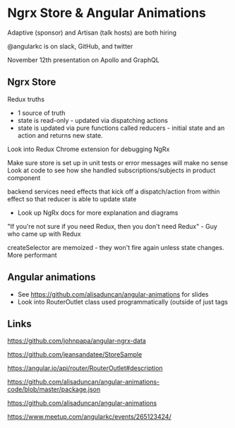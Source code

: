 # Ngrx Store & Angular Animations

Adaptive (sponsor) and Artisan (talk hosts) are both hiring

@angularkc is on slack, GitHub, and twitter

November 12th presentation on Apollo and GraphQL

## Ngrx Store
Redux truths
- 1 source of truth
- state is read-only - updated via dispatching actions
- state is updated via pure functions called reducers - initial state and an action and returns new state.

Look into Redux Chrome extension for debugging NgRx 

Make sure store is set up in unit tests or error messages will make no sense
Look at code to see how she handled subscriptions/subjects in product component

backend services need effects that kick off a dispatch/action from within effect so that reducer is able to update state
- Look up NgRx docs for more explanation and diagrams

"If you're not sure if you need Redux, then you don't need Redux" - Guy who came up with Redux

createSelector are memoized - they won't fire again unless state changes. More performant

## Angular animations 
- See https://github.com/alisaduncan/angular-animations for slides
- Look into RouterOutlet class used programmatically (outside of just <router-outlet> tags

## Links
https://github.com/johnpapa/angular-ngrx-data

https://github.com/jeansandatee/StoreSample

https://angular.io/api/router/RouterOutlet#description

https://github.com/alisaduncan/angular-animations-code/blob/master/package.json

https://github.com/alisaduncan/angular-animations

https://www.meetup.com/angularkc/events/265123424/
